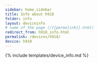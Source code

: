 ```yaml
---
sidebar: home_sidebar
title: Info about h918
folder: info
layout: deviceinfo
# name of the page (/{{permalink}}.html)
redirect_from: h918_info.html
permalink: /devices/h918/
device: h918
---
```

{% include templates/device_info.md %}
